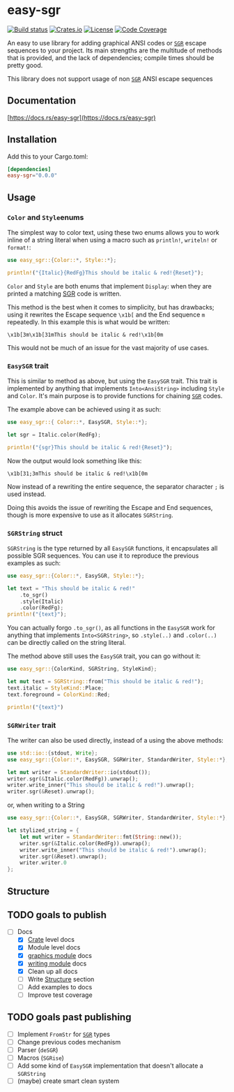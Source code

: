 # easy-sgr

[![Build status](https://github.com/4lineclear/easy-sgr/actions/workflows/rust.yml/badge.svg)](https://github.com/4lineclear/easy-sgr/actions) [![Crates.io](https://img.shields.io/crates/v/easy-sgr)](https://crates.io/crates/easy-sgr) [![License](https://img.shields.io/crates/l/easy-sgr)](https://github.com/4lineclear/easy-sgr/blob/main/LICENSE) [![Code Coverage](https://codecov.io/gh/4lineclear/easy-sgr/branch/main/graph/badge.svg?token=0Q30XAW0PV)](https://codecov.io/gh/4lineclear/easy-sgr)

An easy to use library for adding graphical ANSI codes or [`SGR`][SGR] escape sequences to your project.
Its main strengths are the multitude of methods that is provided, and the
lack of dependencies; compile times should be pretty good.

This library does not support usage of non [`SGR`][SGR] ANSI escape sequences

## Documentation

[https://docs.rs/easy-sgr](https://docs.rs/easy-sgr)

## Installation

Add this to your Cargo.toml:

```toml
[dependencies]
easy-sgr="0.0.0"
```

## Usage

### `Color` and `Style`enums

The simplest way to color text, using these two enums allows you to
work inline of a string literal when using a macro such as
`println!`, `writeln!` or `format!`:

```rust
use easy_sgr::{Color::*, Style::*};

println!("{Italic}{RedFg}This should be italic & red!{Reset}");
```

`Color` and `Style` are both enums that implement `Display`: when they
are printed a matching [SGR][SGR] code is written.

This method is the best when it comes to simplicity, but has drawbacks;
using it rewrites the Escape sequence `\x1b[` and the End sequence `m` repeatedly.
In this example this is what would be written:

```plain
\x1b[3m\x1b[31mThis should be italic & red!\x1b[0m
```

This would not be much of an issue for the vast majority of use cases.

### `EasySGR` trait

This is similar to method as above, but using the `EasySGR` trait.
This trait is implemented by anything that implements `Into<AnsiString>` including `Style` and `Color`.
It's main purpose is to provide functions for chaining [`SGR`][SGR] codes.

The example above can be achieved using it as such:

```rust
use easy_sgr::{ Color::*, EasySGR, Style::*};

let sgr = Italic.color(RedFg);

println!("{sgr}This should be italic & red!{Reset}");
```

Now the output would look something like this:

```plain
\x1b[31;3mThis should be italic & red!\x1b[0m
```

Now instead of a rewriting the entire sequence,
the separator character `;` is used instead.

Doing this avoids the issue of rewriting the Escape and End sequences,
though is more expensive to use as it allocates `SGRString`.

### `SGRString` struct

`SGRString` is the type returned by all `EasySGR` functions, it encapsulates all
possible SGR sequences. You can use it to reproduce the previous examples as such:

```rust
use easy_sgr::{Color::*, EasySGR, Style::*};

let text = "This should be italic & red!"
    .to_sgr()
    .style(Italic)
    .color(RedFg);
println!("{text}");
```

You can actually forgo `.to_sgr()`, as all functions in the `EasySGR`
work for anything that implements `Into<SGRString>`, so `.style(..)` and
`.color(..)` can be directly called on the string literal.

The method above still uses the `EasySGR` trait, you can go without it:

```rust
use easy_sgr::{ColorKind, SGRString, StyleKind};

let mut text = SGRString::from("This should be italic & red!");
text.italic = StyleKind::Place;
text.foreground = ColorKind::Red;

println!("{text}")
```

### `SGRWriter` trait

The writer can also be used directly, instead of a using the above methods:

```rust
use std::io::{stdout, Write};
use easy_sgr::{Color::*, EasySGR, SGRWriter, StandardWriter, Style::*};

let mut writer = StandardWriter::io(stdout());
writer.sgr(&Italic.color(RedFg)).unwrap();
writer.write_inner("This should be italic & red!").unwrap();
writer.sgr(&Reset).unwrap();
```

or, when writing to a String

```rust
use easy_sgr::{Color::*, EasySGR, SGRWriter, StandardWriter, Style::*};

let stylized_string = {
    let mut writer = StandardWriter::fmt(String::new());
    writer.sgr(&Italic.color(RedFg)).unwrap();
    writer.write_inner("This should be italic & red!").unwrap();
    writer.sgr(&Reset).unwrap();
    writer.writer.0
};
```

## Structure

<!-- - Style
    - Encapsulates the different styles you can add to a string:
        - Reset
        - Bold
        - Dim
        - Italic
        - Underline
        - Blinking
        - Inverse
        - Hidden
        - Strikethrough
    - Also includes matching variants to undo these styles
- Color
    - Encapsulates different ways to color text
        - A set of standard colors
        - An 8 bit color representation
        - A RGB color representation
        - A Default variant
- SGRString -->

[SGR]: https://en.wikipedia.org/wiki/ANSI_escape_code#SGR

## TODO goals to publish

- [ ] Docs
    - [x] [Crate](src/lib.rs) level docs
    - [x] Module level docs
    - [x] [graphics module](src/graphics/mod.rs) docs
    - [x] [writing module](src/writing.rs) docs
    - [x] Clean up all docs
    - [ ] Write [Structure](#structure) section
    - [ ] Add examples to docs
    - [ ] Improve test coverage

## TODO goals past publishing

- [ ] Implement `FromStr` for [`SGR`][SGR] types
- [ ] Change previous codes mechanism
- [ ] Parser (`deSGR`)
- [ ] Macros (`SGRise`)
- [ ] Add some kind of `EasySGR` implementation that doesn't allocate a `SGRString`
- [ ] (maybe) create smart clean system
